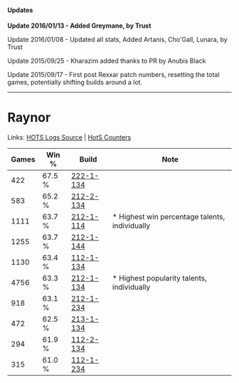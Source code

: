 #### Updates
**Update 2016/01/13 - Added Greymane, by Trust**

Update 2016/01/08 - Updated all stats, Added Artanis, Cho'Gall, Lunara, by Trust

Update 2015/09/25 - Kharazim added thanks to PR by Anubis Black

Update 2015/09/17 - First post Rexxar patch numbers, resetting the total games, potentially shifting builds around a lot.

***

# Raynor

Links: [HOTS Logs Source](https://www.hotslogs.com/Sitewide/HeroDetails?Hero=Raynor) | [HotS Counters](http://hotscounters.com/#/hero/Raynor)

Games  | Win %  | Build     | Note
-----  | -----  | -----     | ----
422    | 67.5 % | [222-1-134](http://www.heroesfire.com/hots/talent-calculator/raynor#kdhE) | 
583    | 65.2 % | [212-2-134](http://www.heroesfire.com/hots/talent-calculator/raynor#kFWM) | 
1111   | 63.7 % | [212-1-114](http://www.heroesfire.com/hots/talent-calculator/raynor#kFGQ) | * Highest win percentage talents, individually
1255   | 63.7 % | [212-1-144](http://www.heroesfire.com/hots/talent-calculator/raynor#kFGu) | 
1130   | 63.4 % | [112-1-134](http://www.heroesfire.com/hots/talent-calculator/raynor#gR7k) | 
4756   | 63.3 % | [212-1-134](http://www.heroesfire.com/hots/talent-calculator/raynor#kFGk) | * Highest popularity talents, individually
918    | 63.1 % | [212-1-234](http://www.heroesfire.com/hots/talent-calculator/raynor#kFII) | 
472    | 62.5 % | [213-1-134](http://www.heroesfire.com/hots/talent-calculator/raynor#kHi-) | 
294    | 61.9 % | [112-2-134](http://www.heroesfire.com/hots/talent-calculator/raynor#gRNM) | 
315    | 61.0 % | [112-1-234](http://www.heroesfire.com/hots/talent-calculator/raynor#gR9I) | 

